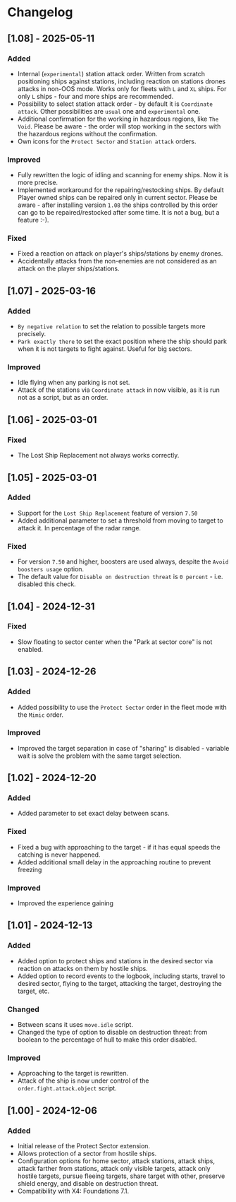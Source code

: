 # Changelog

## [1.08] - 2025-05-11

### Added

- Internal (`experimental`) station attack order. Written from scratch positioning ships against stations, including reaction on stations drones attacks in non-OOS mode. Works only for fleets with `L` and `XL` ships. For only `L` ships - four and more ships are recommended.
- Possibility to select station attack order - by default it is `Coordinate attack`. Other possibilities are `usual` one and `experimental` one.
- Additional confirmation for the working in hazardous regions, like `The Void`. Please be aware - the order will stop working in the sectors with the hazardous regions without the confirmation.
- Own icons for the `Protect Sector` and `Station attack` orders.

### Improved

- Fully rewritten the logic of idling and scanning for enemy ships. Now it is more precise.
- Implemented workaround for the repairing/restocking ships. By default Player owned ships can be repaired only in current sector. Please be aware - after installing version `1.08` the ships controlled by this order can go to be repaired/restocked after some time. It is not a bug, but a feature :-).

### Fixed

- Fixed a reaction on attack on player's ships/stations by enemy drones.
- Accidentally attacks from the non-enemies are not considered as an attack on the player ships/stations.

## [1.07] - 2025-03-16

### Added

- `By negative relation` to set the relation to possible targets more precisely.
- `Park exactly there` to set the exact position where the ship should park when it is not targets to fight against. Useful for big sectors.

### Improved

- Idle flying when any parking is not set.
- Attack of the stations via `Coordinate attack` in now visible, as it is run not as a script, but as an order.

## [1.06] - 2025-03-01

### Fixed

- The Lost Ship Replacement not always works correctly.

## [1.05] - 2025-03-01

### Added

- Support for the `Lost Ship Replacement` feature of version `7.50`
- Added additional parameter to set a threshold from moving to target to attack it. In percentage of the radar range.

### Fixed

- For version `7.50` and higher, boosters are used always, despite the `Avoid boosters usage` option.
- The default value for `Disable on destruction threat` is `0 percent` - i.e. disabled this check.

## [1.04] - 2024-12-31

### Fixed

- Slow floating to sector center when the "Park at sector core" is not enabled.

## [1.03] - 2024-12-26

### Added

- Added possibility to use the `Protect Sector` order in the fleet mode with the `Mimic` order.

### Improved

- Improved the target separation in case of  "sharing" is disabled - variable wait is solve the problem with the same target selection.

## [1.02] - 2024-12-20

### Added

- Added parameter to set exact delay between scans.

### Fixed

- Fixed a bug with approaching to the target - if it has equal speeds the catching is never happened.
- Added additional small delay in the approaching routine to prevent freezing

### Improved

- Improved the experience gaining

## [1.01] - 2024-12-13

### Added

- Added option to protect ships and stations in the desired sector via reaction on attacks on them by hostile ships.
- Added option to record events to the logbook, including starts, travel to desired sector, flying to the target, attacking the target, destroying the target, etc.

### Changed

- Between scans it uses `move.idle` script.
- Changed the type of option to disable on destruction threat: from boolean to the percentage of hull to make this order disabled.

### Improved

- Approaching to the target is rewritten.
- Attack of the ship is now under control of the `order.fight.attack.object` script.

## [1.00] - 2024-12-06

### Added

- Initial release of the Protect Sector extension.
- Allows protection of a sector from hostile ships.
- Configuration options for home sector, attack stations, attack ships, attack farther from stations, attack only visible targets, attack only hostile targets, pursue fleeing targets, share target with other, preserve shield energy, and disable on destruction threat.
- Compatibility with X4: Foundations 7.1.
